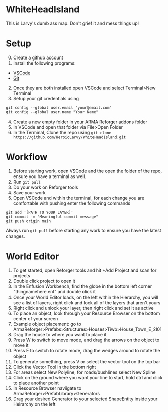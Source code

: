 # WhiteHeadIsland

This is Larvy's dumb ass map. Don't grief it and mess things up!

# Setup
0. Create a github account
1. Install the following programs:
  * [VSCode](https://code.visualstudio.com/docs/?dv=win64user)
  * [Git](https://git-scm.com/downloads/win)

2. Once they are both installed open VSCode and select Terminal>New Terminal
3. Setup your git credentials using
```
git config --global user.email "your@email.com"
git config --global user.name "Your Name"  
```
4. Create a new empty folder in your ARMA Reforger addons folder
5. In VSCode and open that folder via File>Open Folder
6. In the Terminal, Clone the repo using ```git clone https://github.com/HeroicLarvy/WhiteHeadIsland.git```

# Workflow
1. Before starting work, open VSCode and the open the folder of the repo, ensure you have a terminal as well.
2. Run ```git pull```
3. Do your work on Reforger tools
4. Save your work
5. Open VSCode and within the terminal, for each change you are comfortable with pushing enter the following commands
```
git add '[PATH TO YOUR LAYER]'
git commit -m "Meaningful commit message"
git push origin main
```

Always run ```git pull``` before starting any work to ensure you have the latest changes.

# World Editor
1. To get started, open Reforger tools and hit +Add Project and scan for projects
2. Double click project to open it
3. In the Enfusion Workbench, find the globe in the bottom left corner "thingnamehere.ent" and double click it
4. Once your World Editor loads, on the left within the Hierarchy, you will see a list of layers, right click and lock all of the layers that aren't yours
5. Right click and unlock your layer, then right click and set it as active
6. To place an object, look through your Resource Browser on the bottom center of your screen
7. Example object placement: go to ArmaReforger>Prefabs>Structures>Houses>Tiwb>House_Town_E_2I01
8. Drag the house to where you want to place it
9. Press W to switch to move mode, and drag the arrows on the object to move it
10. Press E to switch to rotate mode, drag the wedges around to rotate the object
11. To generate something, press V or select the vector tool on the top bar
12. Click the Vector Tool in the bottom right
13. For areas select New Polyline, for roads/bushlines select New Spline
14. Click on the ground where you want your line to start, hold ctrl and click to place another point
15. In Resource Browser naviigate to ArmaReforger>PrefabLibrary>Generators
16. Drag your desired Generator to your selected ShapeEntity inside your Heirarchy on the left